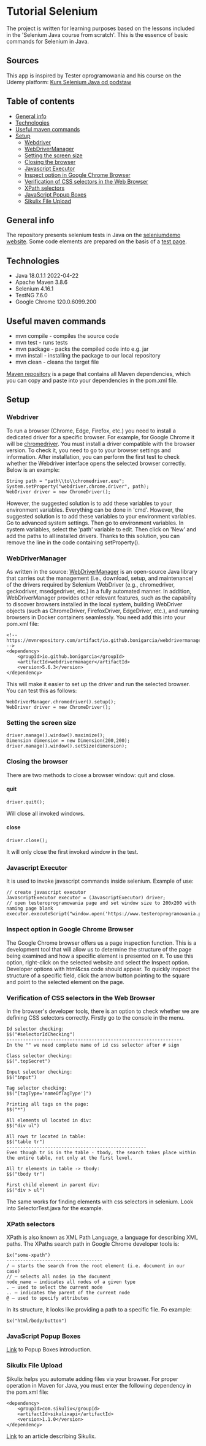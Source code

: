 # Tutorial Selenium
The project is written for learning purposes based on the lessons included in the 'Selenium Java course from scratch'. This is the essence of basic commands for Selenium in Java.
## Sources
This app is inspired by Tester oprogramowania and his course on the Udemy platform: [Kurs Selenium Java od podstaw](https://www.udemy.com/course/kurs-selenium-java/)
## Table of contents
* [General info](#general-info)
* [Technologies](#technologies)
* [Useful maven commands](#useful-maven-commands)
* [Setup](#setup)
  * [Webdriver](#webdriver)
  * [WebDriverManager](#webdrivermanager)
  * [Setting the screen size](#setting-the-screen-size)
  * [Closing the browser](#closing-the-browser)
  * [Javascript Executor](#javascript-executor)
  * [Inspect option in Google Chrome Browser](#inspect-option-in-google-chrome-browser)
  * [Verification of CSS selectors in the Web Browser](#verification-of-css-selectors-in-the-web-browser)
  * [XPath selectors](#xpath-selectors)
  * [JavaScript Popup Boxes](#javascript-popup-boxes)
  * [Sikulix File Upload](#sikulix-file-upload)
## General info
The repository presents selenium tests in Java on the [seleniumdemo website](http://www.seleniumdemo.com).
Some code elements are prepared on the basis of a [test page](https://testeroprogramowania.github.io/selenium).
## Technologies
* Java 18.0.1.1 2022-04-22
* Apache Maven 3.8.6
* Selenium 4.16.1
* TestNG 7.6.0
* Google Chrome 120.0.6099.200
## Useful maven commands
* mvn compile - compiles the source code
* mvn test - runs tests
* mvn package - packs the compiled code into e.g. jar
* mvn install - installing the package to our local repository
* mvn clean - cleans the target file

[Maven repository](https://mvnrepository.com/) is a page that contains all Maven dependencies, which you can copy and paste into your dependencies in the pom.xml file.
## Setup
### Webdriver
To run a browser (Chrome, Edge, Firefox, etc.) you need to install a dedicated driver for a specific browser. For example, for Google Chrome it will be [chromedriver](https://googlechromelabs.github.io/chrome-for-testing/).
You must install a driver compatible with the browser version. To check it, you need to go to your browser settings and information.
After installation, you can perform the first test to check whether the Webdriver interface opens the selected browser correctly. Below is an example:
```
String path = "path\\to\\chromedriver.exe";
System.setProperty("webdriver.chrome.driver", path);
WebDriver driver = new ChromeDriver();
```
However, the suggested solution is to add these variables to your environment variables. Everything can be done in 'cmd'.
However, the suggested solution is to add these variables to your environment variables. Go to advanced system settings. 
Then go to environment variables. In system variables, select the 'path' variable to edit. Then click on 'New' and add the paths to all installed drivers.
Thanks to this solution, you can remove the line in the code containing setProperty().
### WebDriverManager
As written in the source: [WebDriverManager](https://github.com/bonigarcia/webdrivermanager?tab=readme-ov-file) is an open-source Java library that carries out the management (i.e., download, setup, and maintenance) of the drivers required by Selenium WebDriver (e.g., chromedriver, geckodriver, msedgedriver, etc.) in a fully automated manner. 
In addition, WebDriverManager provides other relevant features, such as the capability to discover browsers installed in the local system, building WebDriver objects (such as ChromeDriver, FirefoxDriver, EdgeDriver, etc.), and running browsers in Docker containers seamlessly.
You need add this into your pom.xml file:
```
<!-- https://mvnrepository.com/artifact/io.github.bonigarcia/webdrivermanager -->
<dependency>
    <groupId>io.github.bonigarcia</groupId>
    <artifactId>webdrivermanager</artifactId>
    <version>5.6.3</version>
</dependency>
```
This will make it easier to set up the driver and run the selected browser. You can test this as follows:
```
WebDriverManager.chromedriver().setup();
WebDriver driver = new ChromeDriver();
```
### Setting the screen size
```
driver.manage().window().maximize();
Dimension dimension = new Dimension(200,200);
driver.manage().window().setSize(dimension);
```
### Closing the browser
There are two methods to close a browser window: quit and close.
#### quit
```
driver.quit();
```
Will close all invoked windows.
#### close
```
driver.close();
```
It will only close the first invoked window in the test.
### Javascript Executor
It is used to invoke javascript commands inside selenium. Example of use:
```
// create javascript executor
JavascriptExecutor executor = (JavascriptExecutor) driver;
// open testeroprogramowania page and set window size to 200x200 with naming page blank
executor.executeScript("window.open('https://www.testeroprogramowania.pl','blank','height=200','width=200')");
```
### Inspect option in Google Chrome Browser
The Google Chrome browser offers us a page inspection function. 
This is a development tool that will allow us to determine the structure of the page 
being examined and how a specific element is presented on it. To use this option, 
right-click on the selected website and select the Inspect option. Developer options 
with html&css code should appear. To quickly inspect the structure of a specific field, 
click the arrow button pointing to the square and point to the selected element on the page.

### Verification of CSS selectors in the Web Browser
In the browser's developer tools, there is an option to check whether we are defining CSS selectors correctly.
Firstly go to the console in the menu.
```
Id selector checking:
$$("#selectorIdChecking")
----------------------------------------------------------------
In the "" we need complete name of id css selector after # sign

Class selector checking:
$$(".topSecret")

Input selector checking:
$$("input")

Tag selector checking:
$$("[tagType='nameOfTagType']")

Printing all tags on the page:
$$("*")

All elements ul located in div:
$$("div ul")

All rows tr located in table:
$$("table tr")
---------------------------------------------------
Even though tr is in the table - tbody, the search takes place within 
the entire table, not only at the first level.

All tr elements in table -> tbody:
$$("tbody tr")

First child element in parent div:
$$("div > ul")
```
The same works for finding elements with css selectors in selenium. Look into SelectorTest.java for the example. 
### XPath selectors
XPath is also known as XML Path Language, a language for describing XML paths. The XPaths search path in Google Chrome developer tools is:
```
$x("some-xpath")
-----------------------------------
/ – starts the search from the root element (i.e. document in our case)
// – selects all nodes in the document
node_name – indicates all nodes of a given type
. – used to select the current node
.. – indicates the parent of the current node
@ – used to specify attributes
```
In its structure, it looks like providing a path to a specific file. Fo example:
```
$x("html/body/button")
```
### JavaScript Popup Boxes
[Link](https://www.w3schools.com/js/js_popup.asp) to Popup Boxes introduction.
### Sikulix File Upload
Sikulix helps you automate adding files via your browser. For proper operation in Maven for Java, you must enter the following dependency in the pom.xml file:
```
<dependency>
    <groupId>com.sikulix</groupId>
    <artifactId>sikulixapi</artifactId>
    <version>1.1.0</version>
</dependency>
```
[Link](https://olyv-qa.blogspot.com/2016/11/using-sikulix-to-handle-file-upload.html) to an article describing Sikulix.